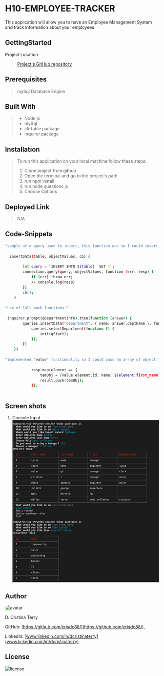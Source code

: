 # H10-EMPLOYEE-TRACKER

This application will allow you to have an Employee Management System and track information about your employees. 

## GettingStarted

Project Location

>[Project's GitHub repository](https://github.com/crisdc88/H10-EMPLOYEE-TRACKER)

## Prerequisites

>mySql Database Engine

## Built With

>* Node js
>* mySql
>* cli-table package
>* Inquirer package

## Installation

>To run this application on your local machine follow these steps:
>1. Clone project from github.
>2. Open the terminal and go to the project's path
>3. run npm install
>4. run node questions.js
>5. Choose Options


## Deployed Link

>N/A

## Code-Snippets


```sh
"sample of a query used to insert, this function was so I could insert information to any table:"

  insertData(table, objectValues, cb) {
       
        let query = `INSERT INTO ${table}  SET ?`;
        connection.query(query, objectValues, function (err, resp) {
            if (err) throw err;
            // console.log(resp)
        })
        cb();
    }

"use of Call back functions:"

 inquirer.prompt(qDepartmentInfo).then(function (answer) {
        queries.insertData("department", { name: answer.deptName }, function () {
            queries.selectDepartment(function () {
                init(qStart);
            });
        })
    })

"implemented "value" functionality so I could pass an array of object to the attribute 'choice' on the inquirer.  This way the user will see a string of data and the inquirer will return whatever was assinged to the attribute value, for this case it will return an id. "

            resp.map(element => {
                temObj = {value:element.id, name:`${element.first_name}  ${element.last_name}`}; 
                result.push(temObj);               
            });
 

```

## Screen shots

1. Console Input
![consoleInput](./ss.png)


## Author

<img src="https://avatars.githubusercontent.com/u/61372364?" alt="avatar" style="border-radius:20px" width="30"/>

D. Cristina Terry

GitHub: [https://github.com/crisdc88/](https://github.com/crisdc88/),

LinkedIn: [www.linkedin.com/in/dcristinaterry](www.linkedin.com/in/dcristinaterry)

## License

![license](https://img.shields.io/badge/license-MIT-green)


